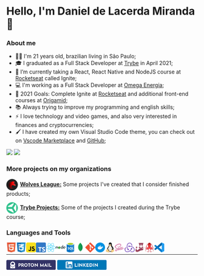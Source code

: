 <h1>Hello, I'm Daniel de Lacerda Miranda 👋</h1>

<h3>About me</h3>
<ul>
  <li>🧔🏽 I'm 21 years old, brazilian living in São Paulo;</li>
  <li>🎓 I graduated as a Full Stack Developer at <a href="https://www.betrybe.com/">Trybe</a> in April 2021;</a></li>
  <li>🌱 I’m currently taking a React, React Native and NodeJS course at <a href="https://rocketseat.com.br">Rocketseat</a> called Ignite;</li>
  <li>💻 I'm working as a Full Stack Developer at <a href="https://omegaenergia.com.br/">Omega Energia</a>;</li>
  <li>🥅 2021 Goals: Complete Ignite at <a href="https://rocketseat.com.br">Rocketseat</a> and additional front-end courses at <a href="https://origamid.com">Origamid</a>;</li>
  <li>📚 Always trying to improve my programming and english skills;</li>
  <li>⚡ I love technology and video games, and also very interested in finances and cryptocurrencies;</li>
  <li>🖌️ I have created my own Visual Studio Code theme, you can check out on <a href="https://marketplace.visualstudio.com/items?itemName=WolvesLeague.wolves-league">Vscode Marketplace</a> and <a href="https://github.com/WolvesLeague/wolves-league-vscode-theme">GitHub</a>;</li>
</ul>
<div>
  <img  height="140rem" src="github-readme-stats-sigma-five-33.vercel.app?username=daniellmiranda&count_private=true&show_icons=true&title_color=ff5252&text_color=eee&icon_color=ff0000&bg_color=1d1f20&hide_border=true">
  <img height="140rem" src="github-readme-stats-sigma-five-33.vercel.app/api/top-langs/?username=daniellmiranda&langs_count=10&layout=compact&title_color=ff5252&text_color=eee&bg_color=1d1f20&hide_border=true">
</div>

### More projects on my organizations

<p><a href="https://github.com/WolvesLeague"><img align="center" alt="Wolves League logo" width="36px" src="https://github.com/DanielLMiranda/DanielLMiranda/blob/main/icons/wolves-league-margin-right.png"><strong>Wolves League:</a></strong> Some projects I've created that I consider finished products;</p>
<p><a href="https://github.com/Trybe-Projects"><img align="center" alt="Trybe" width="36px" src="https://github.com/DanielLMiranda/DanielLMiranda/blob/main/icons/trybe-circle-margin-right.png"><strong>Trybe Projects:</strong></a> Some of the projects I created during the Trybe course;</p>

### Languages and Tools

<img align="left" alt="HTML5" width="26px" src="https://github.com/DanielLMiranda/DanielLMiranda/blob/main/icons/html5.png" />
<img align="left" alt="CSS3" width="26px" src="https://github.com/DanielLMiranda/DanielLMiranda/blob/main/icons/css3.png" />
<img align="left" alt="JavaScript" width="26px" src="https://github.com/DanielLMiranda/DanielLMiranda/blob/main/icons/javascript.png" />
<img align="left" alt="TypeScript" width="26px" src="https://github.com/DanielLMiranda/DanielLMiranda/blob/main/icons/typescript.png" />
<img align="left" alt="React" width="26px" src="https://github.com/DanielLMiranda/DanielLMiranda/blob/main/icons/react.png" />
<img align="left" alt="NodeJS" width="26px" src="https://github.com/DanielLMiranda/DanielLMiranda/blob/main/icons/nodejs.png" />
<img align="left" alt="SQL" width="26px" src="https://github.com/DanielLMiranda/DanielLMiranda/blob/main/icons/sql.png" />
<img align="left" alt="MongoDB" width="26px" src="https://github.com/DanielLMiranda/DanielLMiranda/blob/main/icons/mongodb.png" />
<img align="left" alt="Git" width="26px" src="https://github.com/DanielLMiranda/DanielLMiranda/blob/main/icons/git.png" />
<img align="left" alt="Docker" width="26px" src="https://github.com/DanielLMiranda/DanielLMiranda/blob/main/icons/docker.png" />
<img align="left" alt="Linux" width="26px" src="https://github.com/DanielLMiranda/DanielLMiranda/blob/main/icons/linux.png" />
<img align="left" alt="Sass" width="26px" src="https://github.com/DanielLMiranda/DanielLMiranda/blob/main/icons/sass.png" />
<img align="left" alt="Redux" width="26px" src="https://github.com/DanielLMiranda/DanielLMiranda/blob/main/icons/redux.png" />
<img align="left" alt="Jest" width="26px" src="https://github.com/DanielLMiranda/DanielLMiranda/blob/main/icons/jest.png" />
<img align="left" alt="RTL" width="26px" src="https://github.com/DanielLMiranda/DanielLMiranda/blob/main/icons/rtl.png" />
<img align="left" alt="Visual Studio Code" width="26px" src="https://github.com/DanielLMiranda/DanielLMiranda/blob/main/icons/vscode.png" />
<br>
<hr>
<a href="mailto:danieldelacerdamiranda@protonmail.com"><img height="26px" src="https://github.com/DanielLMiranda/DanielLMiranda/blob/main/badges/protonmail-badge.png"></a>
<a href="https://linkedin.com/in/daniellmiranda"><img height="26px" src="https://github.com/DanielLMiranda/DanielLMiranda/blob/main/badges/linkedin-badge.png"></a>
